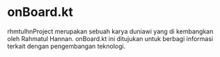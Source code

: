 # onBoard.kt
rhmtulhnProject merupakan sebuah karya duniawi yang di kembangkan oleh Rahmatul Hannan. onBoard.kt ini ditujukan untuk berbagi informasi terkait dengan pengembangan teknologi.
